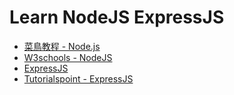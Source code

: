 # Learn NodeJS ExpressJS

- [菜鳥教程 - Node.js](https://www.runoob.com/nodejs/nodejs-tutorial.html)
- [W3schools - NodeJS](https://www.w3schools.com/nodejs)
- [ExpressJS](https://expressjs.com/)
- [Tutorialspoint - ExpressJS](https://www.tutorialspoint.com/expressjs)